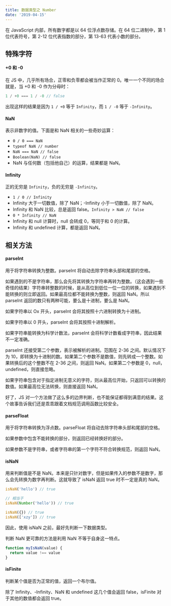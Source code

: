 ```yaml
---
title: 数据类型之 Number
date: '2019-04-15'
---
```


在 JavaScript 内部，所有数字都是以 64 位浮点数存储。在 64 位二进制中，第 1 位代表符号，第 2-12 位代表指数的部分，第 13-63 代表小数的部分。

## 特殊字符

#### +0 和 -0

在 JS 中，几乎所有场合，正零和负零都会被当作正常的 0。唯一一个不同的场合就是，当 +0 和 -0 作为分母时：

```javascript
1 / +0 === 1 / -0 // false
```

出现这样的结果是因为 `1 / +0` 等于 `Infinity`，而 `1 / -0` 等于 `-Infinity`。

#### NaN

表示非数字的值。下面是和 NaN 相关的一些奇妙运算：

- `0 / 0 === NaN`
- `typeof NaN // number`
- `NaN === NaN // false`
- `Boolean(NaN) // false`
- NaN 与任何数（包括他自己）的运算，结果都是 NaN。

#### Infinity

正的无穷是 `Infinity`，负的无穷是 `-Infinity`。

- `1 / 0 // Infinity`
- Infinity 大于一切数值，除了 NaN；-Infinity 小于一切数值，除了 NaN。
- Infinity 和 NaN 比较，总是返回 false。`Infinity > NaN // false`
- `0 * Infinity // NaN`
- Infinity 和 null 计算时，null 会转成 0，等同于和 0 的计算。
- Infinity 和 undefined 计算，都是返回 NaN。

## 相关方法

#### parseInt

用于将字符串转换为整数。parseInt 将自动去除字符串头部和尾部的空格。

如果遇到的不是字符串，那么会先将其转换为字符串再转为整数。（这会遇到一些奇怪的结果）字符串转整数的时候，是从高位到低位一位一位的转换，如果遇到不能转换的则立即返回。如果最高位都不能转换为整数，则返回 NaN。所以 parseInt 返回的数只有两种可能，要么是十进制，要么是 NaN。

如果字符串以 Ox 开头，parseInt 会将其按照十六进制转换为十进制。

如果字符串以 0 开头，parseInt 会将其按照十进制解析。

如果字符串能转换为科学计数法，parseInt 会将科学计数看成字符串，因此结果不一定准确。

parseInt 还接受第二个参数，表示被解析的进制。范围在 2-36 之间。默认情况下为 10，即转换为十进制的数。如果第二个参数不是数值，则先转成一个整数。如果转换后的这个整数不在 2-36 之间，则返回 NaN。如果第二个参数是 0，null，undefined，则直接忽略。

如果字符串包含对于指定进制无意义的字符，则从最高位开始，只返回可以转换的数值。如果最高位无法转换，则直接返回 NaN。

好了，JS 对一个方法做了这么多的边界判断，也不能保证都得到满意的结果。这个故事告诉我们还是乖乖跟着文档规范调用函数比较安全。

#### parseFloat

用于将字符串转换为浮点数。parseFloat 将自动去除字符串头部和尾部的空格。

如果参数中包含不能转换的部分，则返回已经转换好的部分。

如果参数不是字符串，或者字符串的第一个字符不符合转换规范，则返回 NaN。

#### isNaN

用来判断值是不是 NaN。本来是只针对数字，但是如果传入的参数不是数字，那么会先转换为数字再判断。这就导致了 isNaN 返回 true 时不一定是真的 NaN。

```javascript
isNaN('hello') // true

// 相当于
isNaN(Number('hello')) // true

isNaN({}) // true
isNaN(['xzy']) // true
```

因此，使用 isNaN 之前，最好先判断一下数据类型。

判断 NaN 更可靠的方法是利用 NaN 不等于自身这一特点。

```javascript
function myIsNaN(value) {
  return value !== value
}
```

#### isFinite

判断某个值是否为正常的值，返回一个布尔值。

除了 Infinity、-Infinity、NaN 和 undefined 这几个值会返回 false，isFinite 对于其他的数值都会返回 true。
